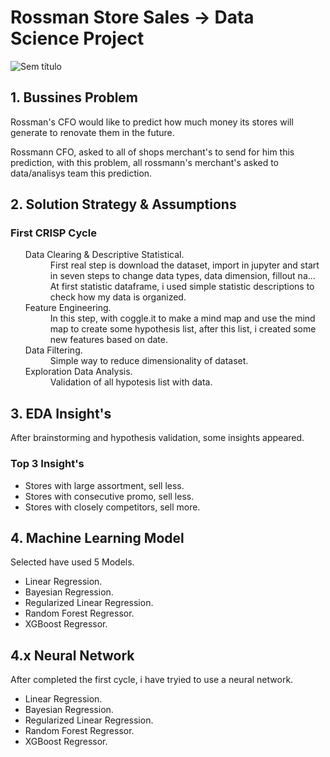 # Rossman Store Sales -> Data Science Project

![Sem título](https://user-images.githubusercontent.com/75986085/126849210-c38edf19-e6f5-47a5-b008-369afd0c6f87.png)

<h2>1. Bussines Problem</h2>

<p>Rossman's CFO would like to predict how much money its stores will generate to renovate them in the future.</p>
<p>Rossmann CFO, asked to all of shops merchant's to send for him this prediction, with this problem, all rossmann's merchant's asked to data/analisys team this prediction.</p>

<h2>2. Solution Strategy & Assumptions </h2>
<h3>First CRISP Cycle</h3>

<ul>
  <dl>
    <dt>Data Clearing & Descriptive Statistical.</dt>
      <dd>First real step is download the dataset, import in jupyter and start in seven steps to change data types, data dimension, fillout na... At first statistic dataframe, i used simple statistic descriptions to check how my data is organized.</dd>
    <dt>Feature Engineering.</dt>
      <dd>In this step, with coggle.it to make a mind map and use the mind map to create some hypothesis list, after this list, i created some new features based on date.</dd>
    <dt>Data Filtering.</dt>
      <dd>Simple way to reduce dimensionality of dataset.</dd>
    <dt>Exploration Data Analysis.</dt>
      <dd>Validation of all hypotesis list with data.</dd>
  </dl>
</ul>

<h2>3. EDA Insight's</h2>

<p>After brainstorming and hypothesis validation, some insights appeared.</p>
<h3> Top 3 Insight's </h3>
<ul>
  <li>Stores with large assortment, sell less.</li>
  <li>Stores with consecutive promo, sell less.</li>
  <li>Stores with closely competitors, sell more.</li>
</ul>

<h2>4. Machine Learning Model</h2>

<p>Selected have used 5 Models.</p>
<ul>
  <li>Linear Regression.</li>
  <li>Bayesian Regression.</li>
  <li>Regularized Linear Regression.</li>
  <li>Random Forest Regressor.</li>
  <li>XGBoost Regressor.</li>
</ul>

<h2>4.x Neural Network</h2>

<p>After completed the first cycle, i have tryied to use a neural network.</p>
<ul>
  <li>Linear Regression.</li>
  <li>Bayesian Regression.</li>
  <li>Regularized Linear Regression.</li>
  <li>Random Forest Regressor.</li>
  <li>XGBoost Regressor.</li>
</ul>

